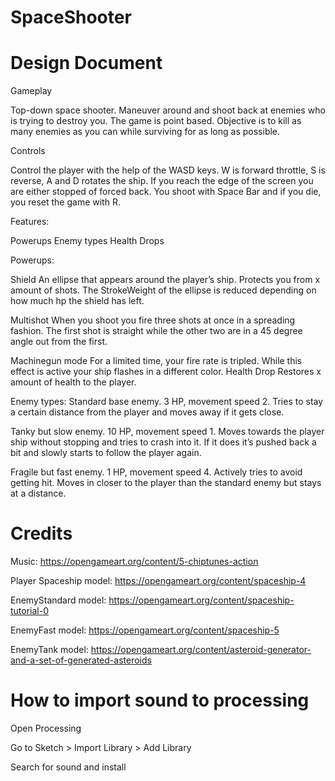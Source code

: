 # SpaceShooter

<h1> Design Document </h1>

Gameplay

Top-down space shooter. Maneuver around and shoot back at enemies who is trying to destroy you. The game is point based. Objective is to kill as many enemies as you can while surviving for as long as possible. 

Controls

Control the player with the help of the WASD keys. W is forward throttle, S is reverse, A and D rotates the ship. If you reach the edge of the screen you are either stopped of forced back. You shoot with Space Bar and if you die, you reset the game with R.

Features:

Powerups
Enemy types
Health Drops

Powerups:

Shield 
An ellipse that appears around the player’s ship. Protects you from x amount of shots. The StrokeWeight of the ellipse is reduced depending on how much hp the shield has left.

Multishot 
When you shoot you fire three shots at once in a spreading fashion. The first shot is straight while the other two are in a 45 degree angle out from the first.

Machinegun mode
For a limited time, your fire rate is tripled. While this effect is active your ship flashes in a different color.
Health Drop
Restores x amount of health to the player.


Enemy types:
Standard base enemy. 
3 HP, movement speed 2.
Tries to stay a certain distance from the player and moves away if it gets close.

Tanky but slow enemy. 
10 HP, movement speed 1.
Moves towards the player ship without stopping and tries to crash into it. If it does it’s pushed back a bit and slowly starts to follow the player again.

Fragile but fast enemy. 
1 HP, movement speed 4. Actively tries to avoid getting hit.
Moves in closer to the player than the standard enemy but stays at a distance.



<h1> Credits </h1>

Music: https://opengameart.org/content/5-chiptunes-action

Player Spaceship model: https://opengameart.org/content/spaceship-4

EnemyStandard model: https://opengameart.org/content/spaceship-tutorial-0

EnemyFast model: https://opengameart.org/content/spaceship-5

EnemyTank model: https://opengameart.org/content/asteroid-generator-and-a-set-of-generated-asteroids


<h1> How to import sound to processing </h1>

Open Processing

Go to Sketch > Import Library > Add Library

Search for sound and install
